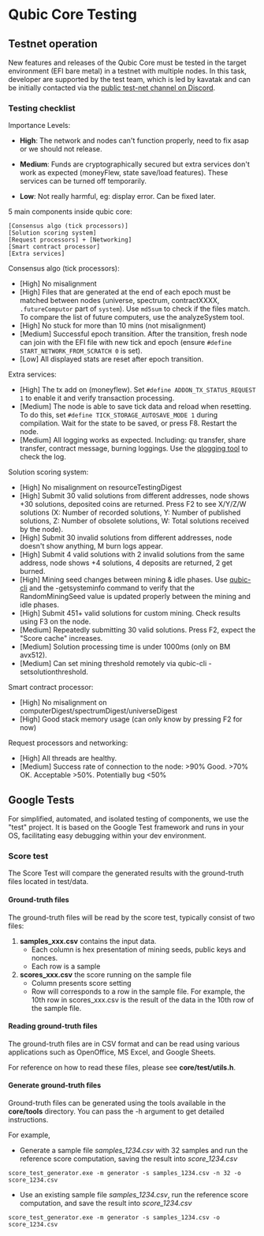 # Qubic Core Testing

## Testnet operation

New features and releases of the Qubic Core must be tested in the target environment (EFI bare metal) in a testnet with multiple nodes.
In this task, developer are supported by the test team, which is led by kavatak and can be initially contacted via the [public test-net channel on Discord](https://discord.com/channels/768887649540243497/1182262429174992937).

### Testing checklist
Importance Levels:
- **High**: The network and nodes can't function properly, need to fix asap or we should not release.

- **Medium**: Funds are cryptographically secured but extra services don't work as expected (moneyFlew, state save/load features). These services can be turned off temporarily.

- **Low**: Not really harmful, eg: display error. Can be fixed later.


5 main components inside qubic core:
```
[Consensus algo (tick processors)]
[Solution scoring system]
[Request processors] + [Networking]
[Smart contract processor]
[Extra services]
```

Consensus algo (tick processors):
- [High] No misalignment
- [High] Files that are generated at the end of each epoch must be matched between nodes (universe, spectrum, contractXXXX, `.futureComputor` part of `system`). Use `md5sum` to check if the files match. To compare the list of future computers, use the analyzeSystem tool.
- [High] No stuck for more than 10 mins (not misalignment)
- [Medium] Successful epoch transition. After the transition, fresh node can join with the EFI file with new tick and epoch (ensure `#define START_NETWORK_FROM_SCRATCH 0` is set).
- [Low] All displayed stats are reset after epoch transition.


Extra services:
- [High] The tx add on (moneyflew). Set `#define ADDON_TX_STATUS_REQUEST 1` to enable it and verify transaction processing.
- [Medium] The node is able to save tick data and reload when resetting. To do this, set `#define TICK_STORAGE_AUTOSAVE_MODE 1` during compilation. Wait for the state to be saved, or press F8. Restart the node.
- [Medium] All logging works as expected. Including: qu transfer, share transfer, contract message, burning loggings. Use the [qlogging tool](https://github.com/qubic/qlogging) to check the log.


Solution scoring system:
- [High] No misalignment on resourceTestingDigest
- [High] Submit 30 valid solutions from different addresses, node shows +30 solutions, deposited coins are returned. Press F2 to see X/Y/Z/W solutions (X: Number of recorded solutions, Y: Number of published solutions, Z: Number of obsolete solutions, W: Total solutions received by the node).
- [High] Submit 30 invalid solutions from different addresses, node doesn't show anything, M burn logs appear.
- [High] Submit 4 valid solutions with 2 invalid solutions from the same address, node shows +4 solutions, 4 deposits are returned, 2 get burned.
- [High] Mining seed changes between mining & idle phases. Use [qubic-cli](https://github.com/qubic/qubic-cli) and the -getsysteminfo command to verify that the RandomMiningSeed value is updated properly between the mining and idle phases.
- [High] Submit 451+ valid solutions for custom mining. Check results using F3 on the node.
- [Medium] Repeatedly submitting 30 valid solutions. Press F2, expect the "Score cache" increases.
- [Medium] Solution processing time is under 1000ms (only on BM avx512).
- [Medium] Can set mining threshold remotely via qubic-cli -setsolutionthreshold.

Smart contract processor:
- [High] No misalignment on computerDigest/spectrumDigest/universeDigest
- [High] Good stack memory usage (can only know by pressing F2 for now)

Request processors and networking:
- [High] All threads are healthy.
- [Medium] Success rate of connection to the node: >90% Good. >70% OK. Acceptable >50%. Potentially bug <50%


## Google Tests

For simplified, automated, and isolated testing of components, we use the "test" project.
It is based on the Google Test framework and runs in your OS, facilitating easy debugging within your dev environment.

### Score test

The Score Test will compare the generated results with the ground-truth files located in test/data.

#### Ground-truth files
The ground-truth files will be read by the score test, typically consist of two files:
1. **samples_xxx.csv** contains the input data.
    - Each column is hex presentation of mining seeds, public keys and nonces.
    - Each row is a sample
2. **scores_xxx.csv** the score running on the sample file
    - Column presents score setting
    - Row will corresponds to a row in the sample file. For example, the 10th row in scores_xxx.csv is the result of the data in the 10th row of the sample file.

#### Reading ground-truth files

The ground-truth files are in CSV format and can be read using various applications such as OpenOffice, MS Excel, and Google Sheets.

For reference on how to read these files, please see **core/test/utils.h**.

#### Generate ground-truth files
Ground-truth files can be generated using the tools available in the **core/tools** directory. You can pass the -h argument to get detailed instructions.

For example,

- Generate a sample file *samples_1234.csv* with 32 samples and run the reference score computation, saving the result into *score_1234.csv*
```
score_test_generator.exe -m generator -s samples_1234.csv -n 32 -o score_1234.csv
```

- Use an existing sample file *samples_1234.csv*, run the reference score computation, and save the result into *score_1234.csv*
```
score_test_generator.exe -m generator -s samples_1234.csv -o score_1234.csv
```
